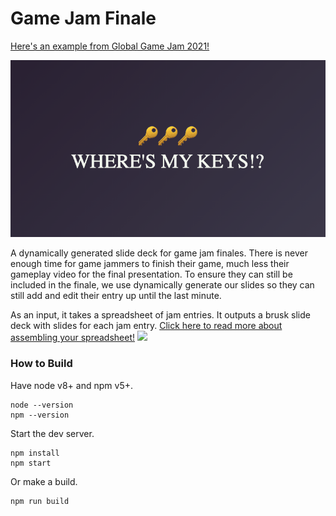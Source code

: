 # Game Jam Finale #

[Here's an example from Global Game Jam 2021!](https://ehgoodenough.github.io/gamejamfinale/#/11/title)

![Slide from the Presentation](screenshot.png)

A dynamically generated slide deck for game jam finales. There is never enough time for game jammers to finish their game, much less their gameplay video for the final presentation. To ensure they can still be included in the finale, we use dynamically generate our slides so they can still add and edit their entry up until the last minute.

As an input, it takes a spreadsheet of jam entries. It outputs a brusk slide deck with slides for each jam entry. [Click here to read more about assembling your spreadsheet!](https://github.com/ehgoodenough/gamejamfinale/wiki/How-to-Use)
![](https://user-images.githubusercontent.com/1202938/106522106-0b276280-6494-11eb-8c09-e6358cd59ca7.png)

### How to Build ###

Have node v8+ and npm v5+.

```
node --version
npm --version
```

Start the dev server.

```
npm install
npm start
```

Or make a build.

```
npm run build
```
